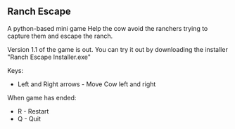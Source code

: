 ## Ranch Escape ##
A python-based mini game
Help the cow avoid the ranchers trying to capture them and escape the ranch.

Version 1.1 of the game is out. You can try it out by downloading the installer "Ranch Escape Installer.exe"

Keys:
- Left and Right arrows - Move Cow left and right

When game has ended:
- R - Restart
- Q - Quit
